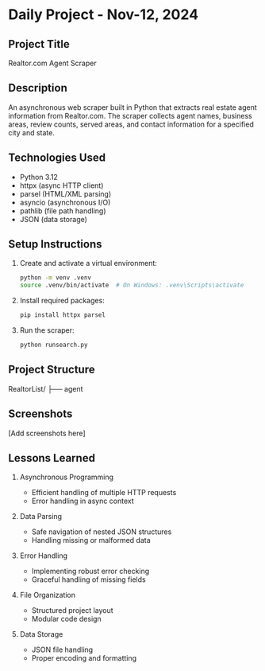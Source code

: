 # Daily Project - Nov-12, 2024

## Project Title
Realtor.com Agent Scraper

## Description
An asynchronous web scraper built in Python that extracts real estate agent information from Realtor.com. The scraper collects agent names, business areas, review counts, served areas, and contact information for a specified city and state.

## Technologies Used
- Python 3.12
- httpx (async HTTP client)
- parsel (HTML/XML parsing)
- asyncio (asynchronous I/O)
- pathlib (file path handling)
- JSON (data storage)

## Setup Instructions
1. Create and activate a virtual environment:
   ```bash
   python -m venv .venv
   source .venv/bin/activate  # On Windows: .venv\Scripts\activate
   ```

2. Install required packages:
   ```bash
   pip install httpx parsel
   ```

3. Run the scraper:
   ```bash
   python runsearch.py
   ```

## Project Structure
RealtorList/
├── agent

## Screenshots
[Add screenshots here]

## Lessons Learned
1. Asynchronous Programming
   - Efficient handling of multiple HTTP requests
   - Error handling in async context

2. Data Parsing
   - Safe navigation of nested JSON structures
   - Handling missing or malformed data

3. Error Handling
   - Implementing robust error checking
   - Graceful handling of missing fields

4. File Organization
   - Structured project layout
   - Modular code design

5. Data Storage
   - JSON file handling
   - Proper encoding and formatting
